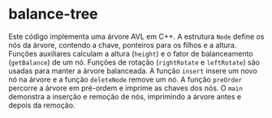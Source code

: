 # balance-tree

Este código implementa uma árvore AVL em C++. A estrutura `Node` define os nós da árvore, contendo a chave, ponteiros para os filhos e a altura. Funções auxiliares calculam a altura (`height`) e o fator de balanceamento (`getBalance`) de um nó. Funções de rotação (`rightRotate` e `leftRotate`) são usadas para manter a árvore balanceada. A função `insert` insere um novo nó na árvore e a função `deleteNode` remove um nó. A função `preOrder` percorre a árvore em pré-ordem e imprime as chaves dos nós. O `main` demonstra a inserção e remoção de nós, imprimindo a árvore antes e depois da remoção.

